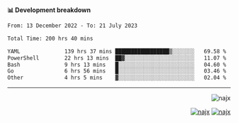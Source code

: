 <b>📊 Development breakdown</b>
<!--START_SECTION:waka-->

```txt
From: 13 December 2022 - To: 21 July 2023

Total Time: 200 hrs 40 mins

YAML              139 hrs 37 mins █████████████████▒░░░░░░░   69.58 %
PowerShell        22 hrs 13 mins  ██▓░░░░░░░░░░░░░░░░░░░░░░   11.07 %
Bash              9 hrs 13 mins   █░░░░░░░░░░░░░░░░░░░░░░░░   04.60 %
Go                6 hrs 56 mins   █░░░░░░░░░░░░░░░░░░░░░░░░   03.46 %
Other             4 hrs 5 mins    ▓░░░░░░░░░░░░░░░░░░░░░░░░   02.04 %
```

<!--END_SECTION:waka-->
-----
<p align="right">
  <img src="https://komarev.com/ghpvc/?username=najx&label=GitHub%20Profile%20Views&color=yellow&style=flat" alt="najx" />
</p align="center">
<p align="right">
  <a href="https://www.linkedin.com/in/abdx"><img src="https://img.shields.io/badge/LinkedIn--_.svg?style=social&logo=linkedin" alt="najx"></a>
  <a href="https://stackoverflow.com/users/19588110/najim-abdelmoula"><img src="https://img.shields.io/badge/Stack Overflow--_.svg?style=social&logo=stackoverflow" alt="najx"></a>
</p align="center">
